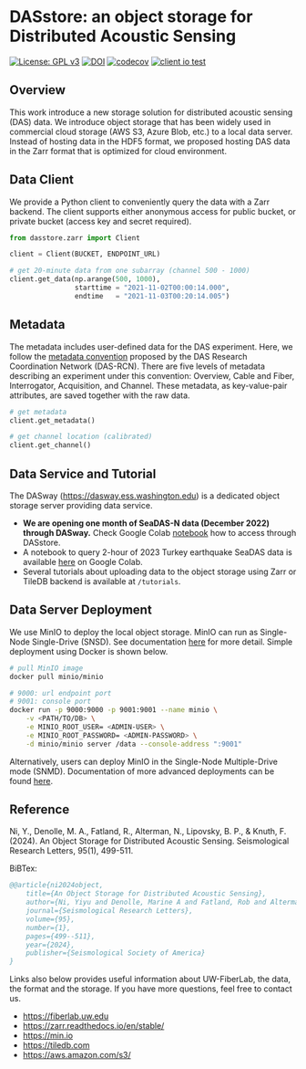 # DASstore: an object storage for Distributed Acoustic Sensing
[![License: GPL v3](https://img.shields.io/badge/License-GPLv3-blue.svg)](https://www.gnu.org/licenses/gpl-3.0)
[![DOI](https://zenodo.org/badge/566535376.svg)](https://zenodo.org/badge/latestdoi/566535376)
[![codecov](https://codecov.io/github/niyiyu/DASstore/graph/badge.svg?token=AO893P0KQG)](https://codecov.io/github/niyiyu/DASstore)
[![client io test](https://github.com/niyiyu/DASstore/actions/workflows/test.yaml/badge.svg)](https://github.com/niyiyu/DASstore/actions/workflows/test.yaml)

## Overview
This work introduce a new storage solution for distributed acoustic sensing (DAS) data. We introduce object storage that has been widely used in commercial cloud storage (AWS S3, Azure Blob, etc.) to a local data server. Instead of hosting data in the HDF5 format, we proposed hosting DAS data in the Zarr format that is optimized for cloud environment.

## Data Client
We provide a Python client to conveniently query the data with a Zarr backend. The client supports either anonymous access for public bucket, or private bucket (access key and secret required).
```python
from dasstore.zarr import Client

client = Client(BUCKET, ENDPOINT_URL)

# get 20-minute data from one subarray (channel 500 - 1000)
client.get_data(np.arange(500, 1000),
                starttime = "2021-11-02T00:00:14.000",
                endtime   = "2021-11-03T00:20:14.005")
```

## Metadata
The metadata includes user-defined data for the DAS experiment. Here, we follow the [metadata convention](https://github.com/DAS-RCN/DAS_metadata) proposed by the DAS Research Coordination Network (DAS-RCN). There are five levels of metadata describing an experiment under this convention: Overview, Cable and Fiber, Interrogator, Acquisition, and Channel. These metadata, as key-value-pair attributes, are saved together with the raw data.

```python
# get metadata
client.get_metadata()

# get channel location (calibrated)
client.get_channel()
```

## Data Service and Tutorial
The DASway (https://dasway.ess.washington.edu) is a dedicated object storage server providing data service.

* **We are opening one month of SeaDAS-N data (December 2022) through DASway.** Check Google Colab [notebook](https://colab.research.google.com/drive/112-rt1iCj-v6mHDVajfnJAYyVjxNDT9o?usp=sharing) how to access through DASstore.
* A notebook to query 2-hour of 2023 Turkey earthquake SeaDAS data is available [here](https://colab.research.google.com/drive/19tY6DFhOC3_eWjV7e5j-WygGw63bjodP?usp=sharing) on Google Colab.
* Several tutorials about uploading data to the object storage using Zarr or TileDB backend is available at `/tutorials`.

## Data Server Deployment
We use MinIO to deploy the local object storage. MinIO can run as Single-Node Single-Drive (SNSD). See documentation [here](https://min.io/docs/minio/linux/operations/install-deploy-manage/deploy-minio-single-node-single-drive.html) for more detail. Simple deployment using Docker is shown below.
```bash
# pull MinIO image
docker pull minio/minio

# 9000: url endpoint port
# 9001: console port
docker run -p 9000:9000 -p 9001:9001 --name minio \
    -v <PATH/TO/DB> \
    -e MINIO_ROOT_USER= <ADMIN-USER> \
    -e MINIO_ROOT_PASSWORD= <ADMIN-PASSWORD> \
    -d minio/minio server /data --console-address ":9001"
```

Alternatively, users can deploy MinIO in the Single-Node Multiple-Drive mode (SNMD). Documentation of more advanced deployments can be found [here](https://min.io/docs/minio/linux/operations/install-deploy-manage/deploy-minio-single-node-multi-drive.html).


## Reference
Ni, Y., Denolle, M. A., Fatland, R., Alterman, N., Lipovsky, B. P., & Knuth, F. (2024). An Object Storage for Distributed Acoustic Sensing. Seismological Research Letters, 95(1), 499-511.

BiBTex:
```bibtex
@@article{ni2024object,
    title={An Object Storage for Distributed Acoustic Sensing},
    author={Ni, Yiyu and Denolle, Marine A and Fatland, Rob and Alterman, Naomi and Lipovsky, Bradley P and Knuth, Friedrich},
    journal={Seismological Research Letters},
    volume={95},
    number={1},
    pages={499--511},
    year={2024},
    publisher={Seismological Society of America}
}
```

Links also below provides useful information about UW-FiberLab, the data, the format and the storage. If you have more questions, feel free to contact us.
* https://fiberlab.uw.edu
* https://zarr.readthedocs.io/en/stable/
* https://min.io
* https://tiledb.com
* https://aws.amazon.com/s3/
